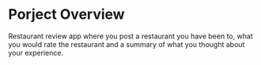 # Porject Overview

Restaurant review app where you post a restaurant you have been to, what you would rate the restaurant and a summary of what you thought about your experience.
